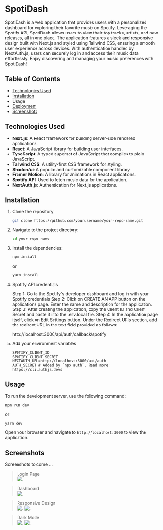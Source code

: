 # SpotiDash

SpotiDash is a web application that provides users with a personalized dashboard for exploring their favorite music on Spotify. Leveraging the Spotify API, SpotiDash allows users to view their top tracks, artists, and new releases, all in one place. The application features a sleek and responsive design built with Next.js and styled using Tailwind CSS, ensuring a smooth user experience across devices. With authentication handled by NextAuth.js, users can securely log in and access their music data effortlessly. Enjoy discovering and managing your music preferences with SpotiDash!

## Table of Contents

- [Technologies Used](#technologies-used)
- [Installation](#installation)
- [Usage](#usage)
- [Deployment](#deployment)
- [Screenshots](#screenshots)

## Technologies Used

- **Next.js**: A React framework for building server-side rendered applications.
- **React**: A JavaScript library for building user interfaces.
- **TypeScript**: A typed superset of JavaScript that compiles to plain JavaScript.
- **Tailwind CSS**: A utility-first CSS framework for styling.
- **Shadcn/ui**: A popular and customizable component library
- **Framer Motion**: A library for animations in React applications.
- **Spotify API**: Used to fetch music data for the application.
- **NextAuth.js**: Authentication for Next.js applications.

## Installation

1. Clone the repository:
   ```bash
   git clone https://github.com/yourusername/your-repo-name.git
   ```
2. Navigate to the project directory:
   ```bash
   cd your-repo-name
   ```
3. Install the dependencies:
   ```bash
   npm install
   ```
   or
   ```bash
   yarn install
   ```
4. Spotify API credentials

    Step 1: Go to the Spotify's developer dashboard and log in with your Spotify credentials
    Step 2: Click on CREATE AN APP button on the applications page. Enter the name and description for the application.
    Step 3: After creating the application, copy the Client ID and Client Secret and paste it into the .env.local file.
    Step 4: In the application page itself, click on Edit Settings button. Under the Redirect URIs section, add the redirect URL in the text field provided as follows:

    http://localhost:3000/api/auth/callback/spotify

5. Add your environment variables
   ```
   SPOTIFY_CLIENT_ID
   SPOTIFY_CLIENT_SECRET
   NEXTAUTH_URL=http://localhost:3000/api/auth
   AUTH_SECRET # Added by `npx auth`. Read more: https://cli.authjs.devs
   ```

## Usage

To run the development server, use the following command:

```bash
npm run dev
```
or
```bash
yarn dev
```

Open your browser and navigate to `http://localhost:3000` to view the application.

## Screenshots

Screenshots to come ...

> Login Page <br/>
![<Login Page>.](https://imgur.com/6TbKObH)

> Dashboard <br/>
![<Dashboard>.](https://www.dropbox.com/scl/fi/bg0w7x3katz0dr4w474r4/spotidash4.PNG?rlkey=7c6heh7a29nok7w2wa023essj&st=onr1chxo&dl=0)

> Responsive Design <br/>
![<Responsive Design Phone>.](https://www.dropbox.com/scl/fi/kr6jhxrelnx1ka2oz56y2/spotidash5.PNG?rlkey=5mu677lhri6w9373innjd5vmp&st=du1ht4we&dl=0)
![<Responsive Design Tablet>.](https://www.dropbox.com/scl/fi/fzlt38ghmjoa215kzce6e/spotidash6.PNG?rlkey=bghteid1obmyzotnlq8xrid75&st=s0a418uw&dl=0)

> Dark Mode <br/>
![<Dark Mode Login Page>.](https://www.dropbox.com/scl/fi/zjn2g71gr28rthlhcy7qc/spotidash1.PNG?rlkey=yquvds7s9gh6wmbfsy3d4jp4a&st=tzng9w6b&dl=0)
![<Dark Mode Dashboard>.](https://www.dropbox.com/scl/fi/yy6004epo9lkuv024rcxw/spotidash3.PNG?rlkey=7to35vvvyznk0pdbfv5sbiz1g&st=uotygfzu&dl=0)
